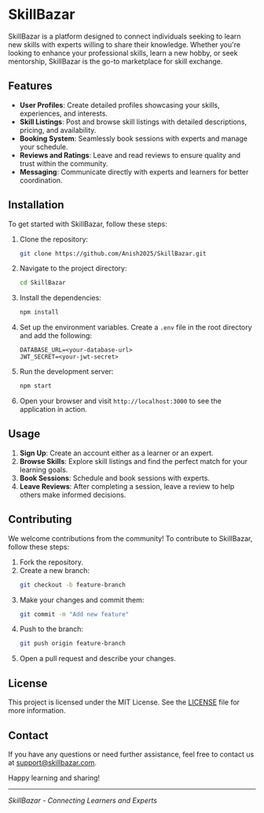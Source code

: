 # SkillBazar

SkillBazar is a platform designed to connect individuals seeking to learn new skills with experts willing to share their knowledge. Whether you're looking to enhance your professional skills, learn a new hobby, or seek mentorship, SkillBazar is the go-to marketplace for skill exchange.

## Features

- **User Profiles**: Create detailed profiles showcasing your skills, experiences, and interests.
- **Skill Listings**: Post and browse skill listings with detailed descriptions, pricing, and availability.
- **Booking System**: Seamlessly book sessions with experts and manage your schedule.
- **Reviews and Ratings**: Leave and read reviews to ensure quality and trust within the community.
- **Messaging**: Communicate directly with experts and learners for better coordination.

## Installation

To get started with SkillBazar, follow these steps:

1. Clone the repository:
    ```bash
    git clone https://github.com/Anish2025/SkillBazar.git
    ```

2. Navigate to the project directory:
    ```bash
    cd SkillBazar
    ```

3. Install the dependencies:
    ```bash
    npm install
    ```

4. Set up the environment variables. Create a `.env` file in the root directory and add the following:
    ```env
    DATABASE_URL=<your-database-url>
    JWT_SECRET=<your-jwt-secret>
    ```

5. Run the development server:
    ```bash
    npm start
    ```

6. Open your browser and visit `http://localhost:3000` to see the application in action.

## Usage

1. **Sign Up**: Create an account either as a learner or an expert.
2. **Browse Skills**: Explore skill listings and find the perfect match for your learning goals.
3. **Book Sessions**: Schedule and book sessions with experts.
4. **Leave Reviews**: After completing a session, leave a review to help others make informed decisions.

## Contributing

We welcome contributions from the community! To contribute to SkillBazar, follow these steps:

1. Fork the repository.
2. Create a new branch:
    ```bash
    git checkout -b feature-branch
    ```
3. Make your changes and commit them:
    ```bash
    git commit -m "Add new feature"
    ```
4. Push to the branch:
    ```bash
    git push origin feature-branch
    ```
5. Open a pull request and describe your changes.

## License

This project is licensed under the MIT License. See the [LICENSE](LICENSE) file for more information.

## Contact

If you have any questions or need further assistance, feel free to contact us at support@skillbazar.com.

Happy learning and sharing!

---

*SkillBazar - Connecting Learners and Experts*
```` ▋
